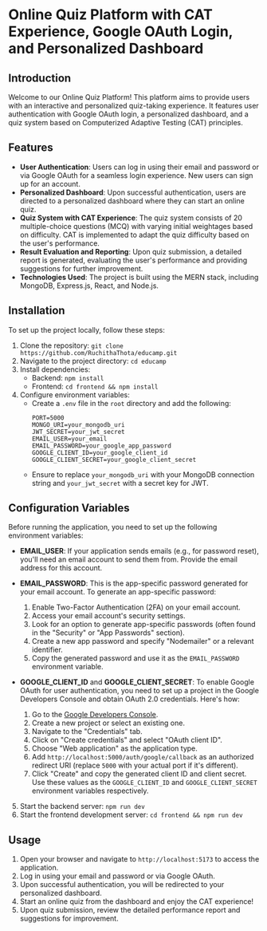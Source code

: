 # Online Quiz Platform with CAT Experience, Google OAuth Login, and Personalized Dashboard

## Introduction
Welcome to our Online Quiz Platform! This platform aims to provide users with an interactive and personalized quiz-taking experience. It features user authentication with Google OAuth login, a personalized dashboard, and a quiz system based on Computerized Adaptive Testing (CAT) principles.

## Features
- **User Authentication**: Users can log in using their email and password or via Google OAuth for a seamless login experience. New users can sign up for an account.
- **Personalized Dashboard**: Upon successful authentication, users are directed to a personalized dashboard where they can start an online quiz.
- **Quiz System with CAT Experience**: The quiz system consists of 20 multiple-choice questions (MCQ) with varying initial weightages based on difficulty. CAT is implemented to adapt the quiz difficulty based on the user's performance.
- **Result Evaluation and Reporting**: Upon quiz submission, a detailed report is generated, evaluating the user's performance and providing suggestions for further improvement.
- **Technologies Used**: The project is built using the MERN stack, including MongoDB, Express.js, React, and Node.js.

## Installation
To set up the project locally, follow these steps:
1. Clone the repository: `git clone https://github.com/RuchithaThota/educamp.git`
2. Navigate to the project directory: `cd educamp`
3. Install dependencies:
   - Backend: `npm install`
   - Frontend: `cd frontend && npm install`
4. Configure environment variables:
   - Create a `.env` file in the `root` directory and add the following:
     ```
     PORT=5000
     MONGO_URI=your_mongodb_uri
     JWT_SECRET=your_jwt_secret
     EMAIL_USER=your_email
     EMAIL_PASSWORD=your_google_app_password
     GOOGLE_CLIENT_ID=your_google_client_id
     GOOGLE_CLIENT_SECRET=your_google_client_secret
     ```
   - Ensure to replace `your_mongodb_uri` with your MongoDB connection string and `your_jwt_secret` with a secret key for JWT.

## Configuration Variables

Before running the application, you need to set up the following environment variables:

- **EMAIL_USER**: If your application sends emails (e.g., for password reset), you'll need an email account to send them from. Provide the email address for this account.

- **EMAIL_PASSWORD**: This is the app-specific password generated for your email account. To generate an app-specific password:
  1. Enable Two-Factor Authentication (2FA) on your email account.
  2. Access your email account's security settings.
  3. Look for an option to generate app-specific passwords (often found in the "Security" or "App Passwords" section).
  4. Create a new app password and specify "Nodemailer" or a relevant identifier.
  5. Copy the generated password and use it as the `EMAIL_PASSWORD` environment variable.

- **GOOGLE_CLIENT_ID** and **GOOGLE_CLIENT_SECRET**: To enable Google OAuth for user authentication, you need to set up a project in the Google Developers Console and obtain OAuth 2.0 credentials. Here's how:
  1. Go to the [Google Developers Console](https://console.developers.google.com/).
  2. Create a new project or select an existing one.
  3. Navigate to the "Credentials" tab.
  4. Click on "Create credentials" and select "OAuth client ID".
  5. Choose "Web application" as the application type.
  6. Add `http://localhost:5000/auth/google/callback` as an authorized redirect URI (replace `5000` with your actual port if it's different).
  7. Click "Create" and copy the generated client ID and client secret. Use these values as the `GOOGLE_CLIENT_ID` and `GOOGLE_CLIENT_SECRET` environment variables respectively.

5. Start the backend server: `npm run dev`
6. Start the frontend development server: `cd frontend && npm run dev`

## Usage
1. Open your browser and navigate to `http://localhost:5173` to access the application.
2. Log in using your email and password or via Google OAuth.
3. Upon successful authentication, you will be redirected to your personalized dashboard.
4. Start an online quiz from the dashboard and enjoy the CAT experience!
5. Upon quiz submission, review the detailed performance report and suggestions for improvement.


